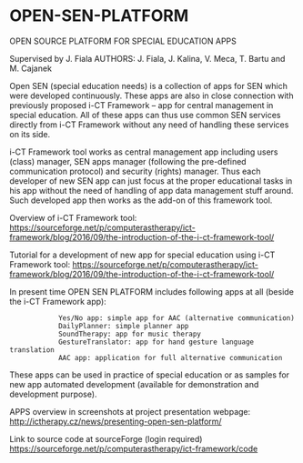 # OPEN-SEN-PLATFORM
OPEN SOURCE PLATFORM FOR SPECIAL EDUCATION APPS

Supervised by J. Fiala
AUTHORS: J. Fiala, J. Kalina, V. Meca, T. Bartu and M. Cajanek

Open SEN (special education needs) is a collection of apps for SEN which were developed continuously. These apps are also in close connection with previously proposed i-CT Framework – app for central management in special education. All of these apps can thus use common SEN services directly from i-CT Framework without any need of handling these services on its side. 

i-CT Framework tool works as central management app including users (class) manager, SEN apps manager (following the pre-defined communication protocol) and security (rights) manager. Thus each developer of new SEN app can just focus at the proper educational tasks in his app without the need of handling of app data management stuff around. Such developed app then works as the add-on of this framework tool.

Overview of i-CT Framework tool:
https://sourceforge.net/p/computerastherapy/ict-framework/blog/2016/09/the-introduction-of-the-i-ct-framework-tool/

Tutorial for a development of new app for special education using i-CT Framework tool:
https://sourceforge.net/p/computerastherapy/ict-framework/blog/2016/09/the-introduction-of-the-i-ct-framework-tool/

In present time OPEN SEN PLATFORM includes following apps  at all (beside the i-CT Framework app):

                Yes/No app: simple app for AAC (alternative communication)
                DailyPlanner: simple planner app
                SoundTherapy: app for music therapy
                GestureTranslator: app for hand gesture language translation
                AAC app: application for full alternative communication

These apps can be used in practice of special education or as samples for new app automated development (available for demonstration and development purpose).

APPS overview in screenshots at project presentation webpage:
http://ictherapy.cz/news/presenting-open-sen-platform/

Link to source code at sourceForge (login required)
https://sourceforge.net/p/computerastherapy/ict-framework/code
